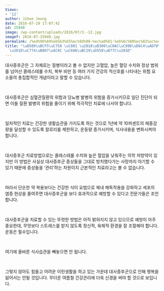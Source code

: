 ```yaml
---
Views:
- '12'
author: Jihee Jeong
date: 2016-07-29 17:07:42
id: 25940
image: /wp-content/uploads/2016/07/3.-12.jpg
imagef: 2016-07-25940.jpg
permalink: /%ed%96%89%eb%b3%b5%ec%9d%98-%ec%a0%81-%eb%8c%80%ec%82%ac%ec%a6%9d%ed%9b%84%ea%b5%b0%ec%9d%b4%eb%a0%87%ea%b2%8c-%ec%98%88%eb%b0%a9%ed%95%98%eb%9d%bc/
title: "\uD589\uBCF5\uC758 \uC801 \u2018\uB300\uC0AC\uC99D\uD6C4\uAD70\u2019\u2026\
  \u201D\uC774\uB807\uAC8C \uC608\uBC29\uD558\uB77C\u201D"
---
```


대사증후군은 그 자체로는 질병이라고 볼 수 없지만 고혈압, 높은 혈당 수치와 정상 범위를 넘어선 콜레스테롤 수치, 복부 비만 등 여러 가지 건강의 적신호를 나타내는 위험 요소들의 총집합적인 개념이라고 말할 수 있습니다.

&nbsp;

대사증후군은 심혈관질환의 위험과 당뇨병 발병의 위험을 증가시키므로 일단 진단이 되면 이들 질환 발병의 위험을 줄이기 위해 적극적인 치료에 나서야 합니다.

&nbsp;

일차적인 치료는 건강한 생활습관을 가지도록 하는 것으로 1년에 약 10퍼센트의 체중감량을 달성할 수 있도록 칼로리를 제한하고, 운동량 증가시키며, 식사내용을 변화시켜야 합니다.

&nbsp;

대사증후군 치료방법으로는 콜레스테롤 수치와 높은 혈압을 낮춰주는 의학 처방약이 있지만 이 방법은 사실상 대사증후군 증상들을 그대로 방치했다가는 사망까지 야기할 수 있기 때문에 증상들을 ‘관리’하는 차원이지 근본적인 치료라고는 볼 수 없습니다.

&nbsp;

따라서 단순한 약 복용보다는 건강한 식이 요법으로 체내 해독작용을 강화하고 세포의 염증 현상을 줄여주면 대사증후군을 보다 효과적으로 예방할 수 있다고 전문가들은 조언합니다.

&nbsp;

대사증후군을 치료할 수 있는 뚜렷한 방법은 아직 밝혀지지 않고 있으므로 예방이 아주 중요한데, 무엇보다 스트레스를 받지 않도록 정신적, 육체적 환경을 잘 조절해야 합니다. 운동은 필수입니다.

&nbsp;

여기에 올바른 식사습관을 빼놓으면 안 됩니다.

&nbsp;

그렇지 않아도 힘들고 어려운 이민생활을 하고 있는 가운데 대사증후군으로 인해 행복을 잃어서는 안될 것입니다. 무더운 여름철 건강관리에 더욱 신경을 써야 할 것으로 보입니다.